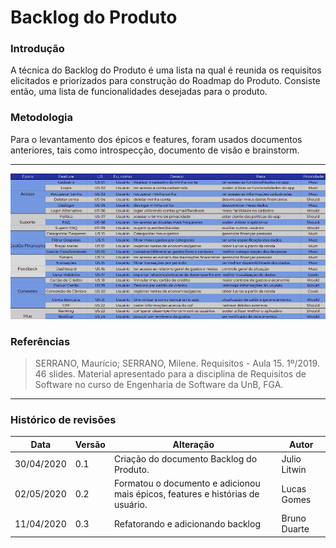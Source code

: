 # Backlog do Produto

### Introdução

A técnica do Backlog do Produto é uma lista na qual é reunida os requisitos elicitados e priorizados para construção do Roadmap do Produto. Consiste então, uma lista de funcionalidades desejadas para o produto.

### Metodologia

Para o levantamento dos épicos e features, foram usados documentos anteriores, tais como introspecção, documento de visão e brainstorm.

------------

![Start Version Backlog](../images/backlog.png) 



### Referências
>  SERRANO, Maurício; SERRANO, Milene. Requisitos - Aula 15. 1º/2019. 46 slides. Material apresentado para a disciplina de Requisitos de Software no curso de Engenharia de Software da UnB, FGA.

***

### Histórico de revisões
|Data|Versão|Alteração|Autor|
|----|------|---------|-----|
| 30/04/2020 | 0.1 | Criação do documento Backlog do Produto. | Julio Litwin | 
| 02/05/2020 | 0.2 | Formatou o documento e adicionou mais épicos, features e histórias de usuário. | Lucas Gomes | 
|11/04/2020|0.3|Refatorando e adicionando backlog| Bruno Duarte|
